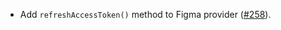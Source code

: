 - Add `refreshAccessToken()` method to Figma provider ([#258](https://github.com/pilcrowonpaper/arctic/pull/258)).
